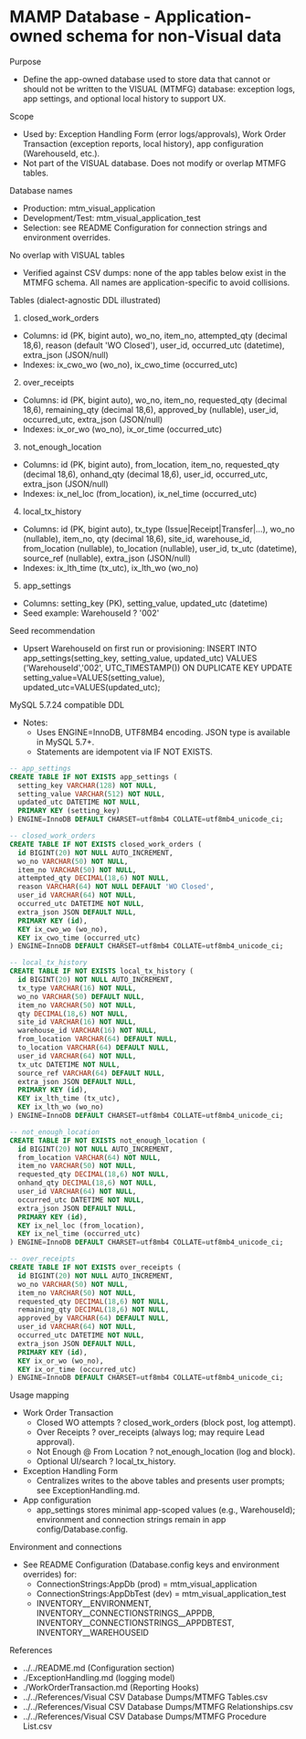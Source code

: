 # MAMP Database - Application-owned schema for non-Visual data

Purpose
- Define the app-owned database used to store data that cannot or should not be written to the VISUAL (MTMFG) database: exception logs, app settings, and optional local history to support UX.

Scope
- Used by: Exception Handling Form (error logs/approvals), Work Order Transaction (exception reports, local history), app configuration (WarehouseId, etc.).
- Not part of the VISUAL database. Does not modify or overlap MTMFG tables.

Database names
- Production: mtm_visual_application
- Development/Test: mtm_visual_application_test
- Selection: see README Configuration for connection strings and environment overrides.

No overlap with VISUAL tables
- Verified against CSV dumps: none of the app tables below exist in the MTMFG schema. All names are application-specific to avoid collisions.

Tables (dialect-agnostic DDL illustrated)

1) closed_work_orders
- Columns: id (PK, bigint auto), wo_no, item_no, attempted_qty (decimal 18,6), reason (default 'WO Closed'), user_id, occurred_utc (datetime), extra_json (JSON/null)
- Indexes: ix_cwo_wo (wo_no), ix_cwo_time (occurred_utc)

2) over_receipts
- Columns: id (PK, bigint auto), wo_no, item_no, requested_qty (decimal 18,6), remaining_qty (decimal 18,6), approved_by (nullable), user_id, occurred_utc, extra_json (JSON/null)
- Indexes: ix_or_wo (wo_no), ix_or_time (occurred_utc)

3) not_enough_location
- Columns: id (PK, bigint auto), from_location, item_no, requested_qty (decimal 18,6), onhand_qty (decimal 18,6), user_id, occurred_utc, extra_json (JSON/null)
- Indexes: ix_nel_loc (from_location), ix_nel_time (occurred_utc)

4) local_tx_history
- Columns: id (PK, bigint auto), tx_type (Issue|Receipt|Transfer|…), wo_no (nullable), item_no, qty (decimal 18,6), site_id, warehouse_id, from_location (nullable), to_location (nullable), user_id, tx_utc (datetime), source_ref (nullable), extra_json (JSON/null)
- Indexes: ix_lth_time (tx_utc), ix_lth_wo (wo_no)

5) app_settings
- Columns: setting_key (PK), setting_value, updated_utc (datetime)
- Seed example: WarehouseId ? '002'

Seed recommendation
- Upsert WarehouseId on first run or provisioning:
  INSERT INTO app_settings(setting_key, setting_value, updated_utc)
  VALUES ('WarehouseId','002', UTC_TIMESTAMP())
  ON DUPLICATE KEY UPDATE setting_value=VALUES(setting_value), updated_utc=VALUES(updated_utc);

MySQL 5.7.24 compatible DDL
- Notes:
  - Uses ENGINE=InnoDB, UTF8MB4 encoding. JSON type is available in MySQL 5.7+.
  - Statements are idempotent via IF NOT EXISTS.

```sql
-- app_settings
CREATE TABLE IF NOT EXISTS app_settings (
  setting_key VARCHAR(128) NOT NULL,
  setting_value VARCHAR(512) NOT NULL,
  updated_utc DATETIME NOT NULL,
  PRIMARY KEY (setting_key)
) ENGINE=InnoDB DEFAULT CHARSET=utf8mb4 COLLATE=utf8mb4_unicode_ci;

-- closed_work_orders
CREATE TABLE IF NOT EXISTS closed_work_orders (
  id BIGINT(20) NOT NULL AUTO_INCREMENT,
  wo_no VARCHAR(50) NOT NULL,
  item_no VARCHAR(50) NOT NULL,
  attempted_qty DECIMAL(18,6) NOT NULL,
  reason VARCHAR(64) NOT NULL DEFAULT 'WO Closed',
  user_id VARCHAR(64) NOT NULL,
  occurred_utc DATETIME NOT NULL,
  extra_json JSON DEFAULT NULL,
  PRIMARY KEY (id),
  KEY ix_cwo_wo (wo_no),
  KEY ix_cwo_time (occurred_utc)
) ENGINE=InnoDB DEFAULT CHARSET=utf8mb4 COLLATE=utf8mb4_unicode_ci;

-- local_tx_history
CREATE TABLE IF NOT EXISTS local_tx_history (
  id BIGINT(20) NOT NULL AUTO_INCREMENT,
  tx_type VARCHAR(16) NOT NULL,
  wo_no VARCHAR(50) DEFAULT NULL,
  item_no VARCHAR(50) NOT NULL,
  qty DECIMAL(18,6) NOT NULL,
  site_id VARCHAR(16) NOT NULL,
  warehouse_id VARCHAR(16) NOT NULL,
  from_location VARCHAR(64) DEFAULT NULL,
  to_location VARCHAR(64) DEFAULT NULL,
  user_id VARCHAR(64) NOT NULL,
  tx_utc DATETIME NOT NULL,
  source_ref VARCHAR(64) DEFAULT NULL,
  extra_json JSON DEFAULT NULL,
  PRIMARY KEY (id),
  KEY ix_lth_time (tx_utc),
  KEY ix_lth_wo (wo_no)
) ENGINE=InnoDB DEFAULT CHARSET=utf8mb4 COLLATE=utf8mb4_unicode_ci;

-- not_enough_location
CREATE TABLE IF NOT EXISTS not_enough_location (
  id BIGINT(20) NOT NULL AUTO_INCREMENT,
  from_location VARCHAR(64) NOT NULL,
  item_no VARCHAR(50) NOT NULL,
  requested_qty DECIMAL(18,6) NOT NULL,
  onhand_qty DECIMAL(18,6) NOT NULL,
  user_id VARCHAR(64) NOT NULL,
  occurred_utc DATETIME NOT NULL,
  extra_json JSON DEFAULT NULL,
  PRIMARY KEY (id),
  KEY ix_nel_loc (from_location),
  KEY ix_nel_time (occurred_utc)
) ENGINE=InnoDB DEFAULT CHARSET=utf8mb4 COLLATE=utf8mb4_unicode_ci;

-- over_receipts
CREATE TABLE IF NOT EXISTS over_receipts (
  id BIGINT(20) NOT NULL AUTO_INCREMENT,
  wo_no VARCHAR(50) NOT NULL,
  item_no VARCHAR(50) NOT NULL,
  requested_qty DECIMAL(18,6) NOT NULL,
  remaining_qty DECIMAL(18,6) NOT NULL,
  approved_by VARCHAR(64) DEFAULT NULL,
  user_id VARCHAR(64) NOT NULL,
  occurred_utc DATETIME NOT NULL,
  extra_json JSON DEFAULT NULL,
  PRIMARY KEY (id),
  KEY ix_or_wo (wo_no),
  KEY ix_or_time (occurred_utc)
) ENGINE=InnoDB DEFAULT CHARSET=utf8mb4 COLLATE=utf8mb4_unicode_ci;
```

Usage mapping
- Work Order Transaction
  - Closed WO attempts ? closed_work_orders (block post, log attempt).
  - Over Receipts ? over_receipts (always log; may require Lead approval).
  - Not Enough @ From Location ? not_enough_location (log and block).
  - Optional UI/search ? local_tx_history.
- Exception Handling Form
  - Centralizes writes to the above tables and presents user prompts; see ExceptionHandling.md.
- App configuration
  - app_settings stores minimal app-scoped values (e.g., WarehouseId); environment and connection strings remain in app config/Database.config.

Environment and connections
- See README Configuration (Database.config keys and environment overrides) for:
  - ConnectionStrings:AppDb (prod) = mtm_visual_application
  - ConnectionStrings:AppDbTest (dev) = mtm_visual_application_test
  - INVENTORY__ENVIRONMENT, INVENTORY__CONNECTIONSTRINGS__APPDB, INVENTORY__CONNECTIONSTRINGS__APPDBTEST, INVENTORY__WAREHOUSEID

References
- ../../README.md (Configuration section)
- ./ExceptionHandling.md (logging model)
- ./WorkOrderTransaction.md (Reporting Hooks)
- ../../References/Visual CSV Database Dumps/MTMFG Tables.csv
- ../../References/Visual CSV Database Dumps/MTMFG Relationships.csv
- ../../References/Visual CSV Database Dumps/MTMFG Procedure List.csv